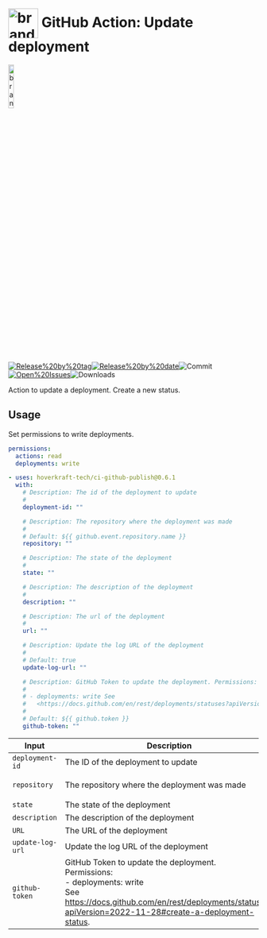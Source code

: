 <!-- start title -->

# <img src=".github/ghadocs/branding.svg" width="60px" align="center" alt="branding<icon:refresh-cw color:blue>" /> GitHub Action: Update deployment

<!-- end title -->
<!--
// jscpd:ignore-start
-->
<!-- start branding -->

<img src=".github/ghadocs/branding.svg" width="15%" align="center" alt="branding<icon:refresh-cw color:blue>" />

<!-- end branding -->
<!-- markdownlint-disable MD013 -->
<!-- start badges -->

<a href="https%3A%2F%2Fgithub.com%2Fhoverkraft-tech%2Fci-github-publish%2Freleases%2Flatest"><img src="https://img.shields.io/github/v/release/hoverkraft-tech/ci-github-publish?display_name=tag&sort=semver&logo=github&style=flat-square" alt="Release%20by%20tag" /></a><a href="https%3A%2F%2Fgithub.com%2Fhoverkraft-tech%2Fci-github-publish%2Freleases%2Flatest"><img src="https://img.shields.io/github/release-date/hoverkraft-tech/ci-github-publish?display_name=tag&sort=semver&logo=github&style=flat-square" alt="Release%20by%20date" /></a><img src="https://img.shields.io/github/last-commit/hoverkraft-tech/ci-github-publish?logo=github&style=flat-square" alt="Commit" /><a href="https%3A%2F%2Fgithub.com%2Fhoverkraft-tech%2Fci-github-publish%2Fissues"><img src="https://img.shields.io/github/issues/hoverkraft-tech/ci-github-publish?logo=github&style=flat-square" alt="Open%20Issues" /></a><img src="https://img.shields.io/github/downloads/hoverkraft-tech/ci-github-publish/total?logo=github&style=flat-square" alt="Downloads" />

<!-- end badges -->
<!-- markdownlint-enable MD013 -->
<!--
// jscpd:ignore-end
-->
<!-- start description -->

Action to update a deployment. Create a new status.

<!-- end description -->
<!-- start contents -->
<!-- end contents -->

## Usage

Set permissions to write deployments.

```yaml
permissions:
  actions: read
  deployments: write
```

<!-- start usage -->

```yaml
- uses: hoverkraft-tech/ci-github-publish@0.6.1
  with:
    # Description: The id of the deployment to update
    #
    deployment-id: ""

    # Description: The repository where the deployment was made
    #
    # Default: ${{ github.event.repository.name }}
    repository: ""

    # Description: The state of the deployment
    #
    state: ""

    # Description: The description of the deployment
    #
    description: ""

    # Description: The url of the deployment
    #
    url: ""

    # Description: Update the log URL of the deployment
    #
    # Default: true
    update-log-url: ""

    # Description: GitHub Token to update the deployment. Permissions:
    #
    # - deployments: write See
    #   <https://docs.github.com/en/rest/deployments/statuses?apiVersion=2022-11-28#create-a-deployment-status>.
    #
    # Default: ${{ github.token }}
    github-token: ""
```

<!-- end usage -->
<!-- start inputs -->

| **Input**                   | **Description**                                                                                                                                                                                       | **Default**                                      | **Required** |
| --------------------------- | ----------------------------------------------------------------------------------------------------------------------------------------------------------------------------------------------------- | ------------------------------------------------ | ------------ |
| <code>deployment-id</code>  | The ID of the deployment to update                                                                                                                                                                    |                                                  | **true**     |
| <code>repository</code>     | The repository where the deployment was made                                                                                                                                                          | <code>${{ github.event.repository.name }}</code> | **false**    |
| <code>state</code>          | The state of the deployment                                                                                                                                                                           |                                                  | **true**     |
| <code>description</code>    | The description of the deployment                                                                                                                                                                     |                                                  | **false**    |
| <code>URL</code>            | The URL of the deployment                                                                                                                                                                             |                                                  | **false**    |
| <code>update-log-url</code> | Update the log URL of the deployment                                                                                                                                                                  | <code>true</code>                                | **false**    |
| <code>github-token</code>   | GitHub Token to update the deployment.<br />Permissions:<br /> - deployments: write<br />See <https://docs.github.com/en/rest/deployments/statuses?apiVersion=2022-11-28#create-a-deployment-status>. | <code>${{ github.token }}</code>                 | **false**    |

<!-- end inputs -->
<!-- start outputs -->
<!-- end outputs -->
<!-- start [.github/ghadocs/examples/] -->
<!-- end [.github/ghadocs/examples/] -->
